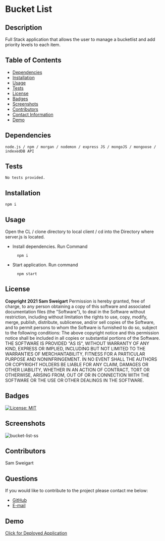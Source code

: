# __Bucket List__
## __Description__
Full Stack application that allows the user to manage a bucketlist and add priority levels to each item.

## __Table of Contents__
* [Dependencies](#dependencies)
* [Installation](#installation)
* [Usage](#usage)
* [Tests](#tests)
* [License](#license)
* [Badges](#badges)
* [Screenshots](#screenshots)
* [Contributors](#contributors)
* [Contact Information](#questions)
* [Demo](#demo)
## __Dependencies__
    node.js / npm / morgan / nodemon / express JS / mongoJS / mongoose / indexedDB API
## __Tests__
    No tests provided.
## __Installation__
    npm i
## __Usage__
Open the CL / clone directory to local client / cd into the Directory where server.js is located.

* Install dependencies. Run Command
    
        npm i 

* Start application. Run command

        npm start

## __License__
__Copyright 2021 Sam Sweigart__
Permission is hereby granted, free of charge, to any person obtaining a copy of this software and associated documentation files (the "Software"), to deal in the Software without restriction, including without limitation the rights to use, copy, modify, merge, publish, distribute, sublicense, and/or sell copies of the Software, and to permit persons to whom the Software is furnished to do so, subject to the following conditions:
The above copyright notice and this permission notice shall be included in all copies or substantial portions of the Software.
THE SOFTWARE IS PROVIDED "AS IS", WITHOUT WARRANTY OF ANY KIND, EXPRESS OR IMPLIED, INCLUDING BUT NOT LIMITED TO THE WARRANTIES OF MERCHANTABILITY, FITNESS FOR A PARTICULAR PURPOSE AND NONINFRINGEMENT. IN NO EVENT SHALL THE AUTHORS OR COPYRIGHT HOLDERS BE LIABLE FOR ANY CLAIM, DAMAGES OR OTHER LIABILITY, WHETHER IN AN ACTION OF CONTRACT, TORT OR OTHERWISE, ARISING FROM, OUT OF OR IN CONNECTION WITH THE SOFTWARE OR THE USE OR OTHER DEALINGS IN THE SOFTWARE.
## __Badges__
[![License: MIT](https://img.shields.io/badge/License-MIT-hotpink.svg)](https://opensource.org/licenses/MIT)
## __Screenshots__
![bucket-list-ss](https://user-images.githubusercontent.com/56444674/126366563-74deb842-7a08-4db8-9b69-25e8892eb69d.png)
## __Contributors__
Sam Sweigart
## __Questions__
If you would like to contribute to the project please contact me below: 
* [GitHub](https://github.com/gamgee-em)
* [E-mail](mailto:samuel.sweigart@gmail.com)
## __Demo__
[Click for Deployed Application](https://gamgee-em.github.io/Bucket-List/)